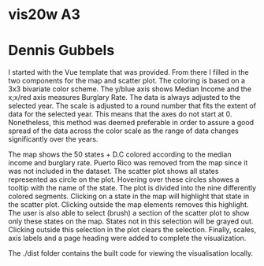 # vis20w A3
# Dennis Gubbels

I started with the Vue template that was provided. From there I filled in the two components for the map and scatter plot. The coloring is based on a 3x3 bivariate color scheme. The y/blue axis shows Median Income and the x;x/red axis measures Burglary Rate. The data is always adjusted to the selected year. The scale is adjusted to a round number that fits the extent of data for the selected year. This means that the axes do not start at 0. Nonetheless, this method was deemed preferable in order to assure a good spread of the data across the color scale as the range of data changes significantly over the years. 

The map shows the 50 states + D.C colored according to the median income and burglary rate. Puerto Rico was removed from the map since it was not included in the dataset. The scatter plot shows all states represented as circle on the plot. Hovering over these circles showes a tooltip with the name of the state. The plot is divided into the nine differently colored segments. Clicking on a state in the map will highlight that state in the scatter plot. Clicking outside the map elements removes this highlight. The user is also able to select (brush) a section of the scatter plot to show only these states on the map. States not in this selection will be grayed out. Clicking outside this selection in the plot clears the selection. Finally, scales, axis labels and a page heading were added to complete the visualization.

The ./dist folder contains the built code for viewing the visualisation locally.